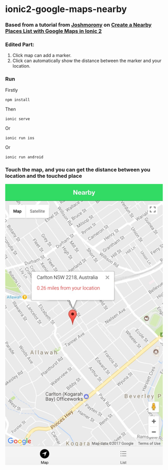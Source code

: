 # ionic2-google-maps-nearby

### Based from a tutorial from [Joshmorony](http://www.joshmorony.com/blog/) on [Create a Nearby Places List with Google Maps in Ionic 2](http://www.joshmorony.com/create-a-nearby-places-list-with-google-maps-in-ionic-2-part-1/)


### Edited Part:
1. Click map can add a marker.
2. Click can automatically show the distance between the marker and your location.

### Run
Firstly
```
npm install
```
Then
```
ionic serve 

```
Or 
```
ionic run ios
```
Or 
```
ionic run android
```

### Touch the map, and you can get the distance between you location and the touched place
![Alt text](/src/assets/screenshot/nearby.jpeg?raw=true "ScreenShot")

